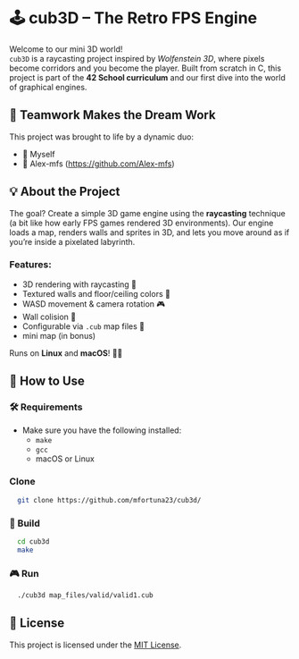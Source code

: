 # 🕹️ cub3D – The Retro FPS Engine

Welcome to our mini 3D world!  
`cub3D` is a raycasting project inspired by *Wolfenstein 3D*, where pixels become corridors and you become the player. 
Built from scratch in C, this project is part of the **42 School curriculum** and our first dive into the world of graphical engines.

## 👥 Teamwork Makes the Dream Work

This project was brought to life by a dynamic duo:  
- 🧠 Myself 
- 🔧 Alex-mfs (https://github.com/Alex-mfs)

## 💡 About the Project

The goal? Create a simple 3D game engine using the **raycasting** technique (a bit like how early FPS games rendered 3D environments). 
Our engine loads a map, renders walls and sprites in 3D, and lets you move around as if you’re inside a pixelated labyrinth.

### Features:
- 3D rendering with raycasting 🧱
- Textured walls and floor/ceiling colors 🌈
- WASD movement & camera rotation 🎮
- Wall colision 🚧
- Configurable via `.cub` map files 📄
- mini map (in bonus)

Runs on **Linux** and **macOS**! 🐧🍎

## 🚀 How to Use

### 🛠 Requirements
- Make sure you have the following installed:
  - `make`
  - `gcc`
  - macOS or Linux

### Clone
```bash
  git clone https://github.com/mfortuna23/cub3d/
```

### 🧱 Build
```bash
  cd cub3d
  make
```

### 🎮 Run
```bash
  ./cub3d map_files/valid/valid1.cub
```

## 📄 License

This project is licensed under the [MIT License](LICENSE).
